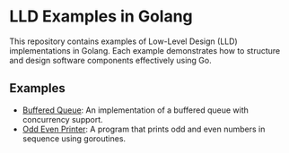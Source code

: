 # LLD Examples in Golang
This repository contains examples of Low-Level Design (LLD) implementations in Golang.
Each example demonstrates how to structure and design software components effectively using Go.

## Examples
- [Buffered Queue](./buffered_queue): An implementation of a buffered queue with concurrency support.
- [Odd Even Printer](./odd_even): A program that prints odd and even numbers in sequence using goroutines.